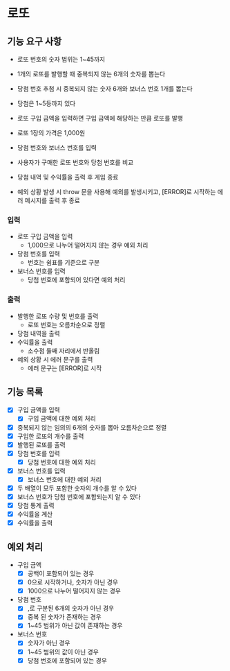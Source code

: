 # 로또

## 기능 요구 사항

- 로또 번호의 숫자 범위는 1~45까지
- 1개의 로또를 발행할 때 중복되지 않는 6개의 숫자를 뽑는다
- 당첨 번호 추첨 시 중복되지 않는 숫자 6개와 보너스 번호 1개를 뽑는다
- 당첨은 1~5등까지 있다

- 로또 구입 금액을 입력하면 구입 금액에 해당하는 만큼 로또를 발행
- 로또 1장의 가격은 1,000원
- 당첨 번호와 보너스 번호를 입력
- 사용자가 구매한 로또 번호와 당첨 번호를 비교
- 당첨 내역 및 수익률을 출력 후 게임 종료
- 예외 상황 발생 시 throw 문을 사용해 예외를 발생시키고, [ERROR]로 시작하는 에러
  메시지를 출력 후 종료

### 입력

- 로또 구입 금액을 입력
  - 1,000으로 나누어 떨어지지 않는 경우 예외 처리
- 당첨 번호를 입력
  - 번호는 쉼표를 기준으로 구분
- 보너스 번호를 입력
  - 당첨 번호에 포함되어 있다면 예외 처리

### 출력

- 발행한 로또 수량 및 번호를 출력
  - 로또 번호는 오름차순으로 정렬
- 당첨 내역을 출력
- 수익률을 출력
  - 소수점 둘째 자리에서 반올림
- 예외 상황 시 에러 문구를 출력
  - 에러 문구는 [ERROR]로 시작

## 기능 목록

- [x] 구입 금액을 입력
  - [x] 구입 금액에 대한 예외 처리
- [x] 중복되지 않는 임의의 6개의 숫자를 뽑아 오름차순으로 정렬
- [x] 구입한 로또의 개수를 출력
- [x] 발행된 로또를 출력
- [x] 당첨 번호를 입력
  - [x] 당첨 번호에 대한 예외 처리
- [x] 보너스 번호를 입력
  - [x] 보너스 번호에 대한 예외 처리
- [x] 두 배열이 모두 포함한 숫자의 개수를 알 수 있다
- [x] 보너스 번호가 당첨 번호에 포함되는지 알 수 있다
- [x] 당첨 통계 출력
- [x] 수익률을 계산
- [x] 수익률을 출력

## 예외 처리

- 구입 금액
  - [x] 공백이 포함되어 있는 경우
  - [x] 0으로 시작하거나, 숫자가 아닌 경우
  - [x] 1000으로 나누어 떨어지지 않는 경우
- 당첨 번호
  - [x] ,로 구분된 6개의 숫자가 아닌 경우
  - [x] 중복 된 숫자가 존재하는 경우
  - [x] 1~45 범위가 아닌 값이 존재하는 경우
- 보너스 번호
  - [x] 숫자가 아닌 경우
  - [x] 1~45 범위의 값이 아닌 경우
  - [x] 당첨 번호에 포함되어 있는 경우
